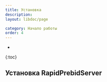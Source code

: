 ```yaml
---
title: Установка 
description: 
layout: libdoc/page

category: Начало работы
order: 4 
---
```

* 
{:toc}

## Установка RapidPrebidServer

